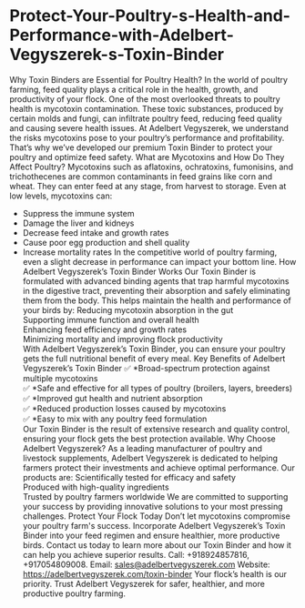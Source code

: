 # Protect-Your-Poultry-s-Health-and-Performance-with-Adelbert-Vegyszerek-s-Toxin-Binder
Why Toxin Binders are Essential for Poultry Health?
In the world of poultry farming, feed quality plays a critical role in the health, growth, and productivity of your flock. One of the most overlooked threats to poultry health is mycotoxin contamination. These toxic substances, produced by certain molds and fungi, can infiltrate poultry feed, reducing feed quality and causing severe health issues. 
At Adelbert Vegyszerek, we understand the risks mycotoxins pose to your poultry’s performance and profitability. That’s why we’ve developed our premium Toxin Binder to protect your poultry and optimize feed safety.
What are Mycotoxins and How Do They Affect Poultry?
Mycotoxins such as aflatoxins, ochratoxins, fumonisins, and trichothecenes are common contaminants in feed grains like corn and wheat. They can enter feed at any stage, from harvest to storage. Even at low levels, mycotoxins can:
- Suppress the immune system
- Damage the liver and kidneys
- Decrease feed intake and growth rates
- Cause poor egg production and shell quality
- Increase mortality rates
In the competitive world of poultry farming, even a slight decrease in performance can impact your bottom line.
How Adelbert Vegyszerek’s Toxin Binder Works
Our Toxin Binder is formulated with advanced binding agents that trap harmful mycotoxins in the digestive tract, preventing their absorption and safely eliminating them from the body. This helps maintain the health and performance of your birds by:
Reducing mycotoxin absorption in the gut  
Supporting immune function and overall health  
Enhancing feed efficiency and growth rates  
Minimizing mortality and improving flock productivity  
With Adelbert Vegyszerek’s Toxin Binder, you can ensure your poultry gets the full nutritional benefit of every meal.
Key Benefits of Adelbert Vegyszerek’s Toxin Binder
✅ *Broad-spectrum protection against multiple mycotoxins  
✅ *Safe and effective for all types of poultry (broilers, layers, breeders)  
✅ *Improved gut health and nutrient absorption  
✅ *Reduced production losses caused by mycotoxins  
✅ *Easy to mix with any poultry feed formulation  
Our Toxin Binder is the result of extensive research and quality control, ensuring your flock gets the best protection available.
Why Choose Adelbert Vegyszerek?
As a leading manufacturer of poultry and livestock supplements, Adelbert Vegyszerek is dedicated to helping farmers protect their investments and achieve optimal performance. Our products are:
Scientifically tested for efficacy and safety  
Produced with high-quality ingredients  
Trusted by poultry farmers worldwide
We are committed to supporting your success by providing innovative solutions to your most pressing challenges.
Protect Your Flock Today
Don’t let mycotoxins compromise your poultry farm's success. Incorporate Adelbert Vegyszerek’s Toxin Binder into your feed regimen and ensure healthier, more productive birds.
Contact us today to learn more about our Toxin Binder and how it can help you achieve superior results.
Call: +918924857816, +917054809008.
Email: sales@adelbertvegyszerek.com
Website: https://adelbertvegyszerek.com/toxin-binder 
Your flock’s health is our priority. Trust Adelbert Vegyszerek for safer, healthier, and more productive poultry farming.
